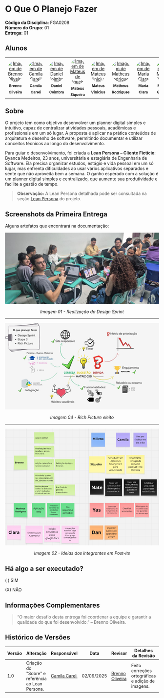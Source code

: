 # O Que O Planejo Fazer

**Código da Disciplina**: FGA0208<br>
**Número do Grupo**: 01<br>
**Entrega**: 01<br>

## Alunos
<center> 
  
<table style="width: 100%;">
  <tr>
    <td align="center">
      <a href="https://github.com/Brenno-Silva01">
        <img style="border-radius: 50%;" src="https://github.com/Brenno-Silva01.png" width="100px;" alt="Imagem de Brenno Oliveira"/><br />
        <sub><b>Brenno Oliveira</b></sub>
      </a>
    </td>
    <td align="center">
      <a href="https://github.com/camilascareli">
        <img style="border-radius: 50%;" src="https://github.com/camilascareli.png" width="100px;" alt="Imagem de Camila Careli"/><br />
        <sub><b>Camila Careli</b></sub>
      </a>
    </td>
    <td align="center">
      <a href="https://github.com/DanielCoimbra">
        <img style="border-radius: 50%;" src="https://github.com/DanielCoimbra.png" width="100px;" alt="Imagem de Daniel Coimbra"/><br />
        <sub><b>Daniel Coimbra</b></sub>
      </a>
    </td>
    <td align="center">
      <a href="https://github.com/siqueira-prog">
        <img style="border-radius: 50%;" src="https://github.com/siqueira-prog.png" width="100px;" alt="Imagem de Mateus de Siqueira"/><br />
        <sub><b>Mateus Siqueira</b></sub>
      </a>
    </td>
    <td align="center">
      <a href="https://github.com/matix0">
        <img style="border-radius: 50%;" src="https://github.com/matix0.png" width="100px;" alt="Imagem de Mateus Vinicius"/><br />
        <sub><b>Mateus Vinicius</b></sub>
      </a>
    </td>
    <td align="center">
      <a href="https://github.com/mrodrigues14">
        <img style="border-radius: 50%;" src="https://github.com/mrodrigues14.png" width="100px;" alt="Imagem de Matheus Rodrigues"/><br />
        <sub><b>Matheus Rodrigues</b></sub>
      </a>
    </td>
    <td align="center">
      <a href="https://github.com/alvezclari">
        <img style="border-radius: 50%;" src="https://github.com/alvezclari.png" width="100px;" alt="Imagem de Maria Clara"/><br />
        <sub><b>Maria Clara</b></sub>
      </a>
    </td>
    <td align="center">
      <a href="https://github.com/MillenaQueiroz">
        <img style="border-radius: 50%;" src="https://github.com/MillenaQueiroz.png" width="100px;" alt="Imagem de Millena Queiroz"/><br />
        <sub><b>Millena Queiroz</b></sub>
      </a>
    </td>
    <td align="center">
      <a href="https://github.com/nateejpg">
        <img style="border-radius: 50%;" src="https://github.com/nateejpg.png" width="100px;" alt="Imagem de Nathan Abreu"/><br />
        <sub><b>Nathan Abreu</b></sub>
      </a>
    </td>
    <td align="center">
      <a href="https://github.com/yaskisoba">
        <img style="border-radius: 50%;" src="https://github.com/yaskisoba.png" width="100px;" alt="Imagem de Yasmin Oliveira"/><br />
        <sub><b>Yasmin Oliveira</b></sub>
      </a>
    </td>
  </tr>
</table>


</center>

## Sobre 
O projeto tem como objetivo desenvolver um planner digital simples e intuitivo, capaz de centralizar atividades pessoais, acadêmicas e profissionais em um só lugar. A proposta é aplicar na prática conteúdos de arquitetura e desenho de software, permitindo documentar e utilizar conceitos técnicos ao longo do desenvolvimento.

Para guiar o desenvolvimento, foi criada a **Lean Persona – Cliente Fictício**: Byanca Medeiros, 23 anos, universitária e estagiária de Engenharia de Software. Ela precisa organizar estudos, estágio e vida pessoal em um só lugar, mas enfrenta dificuldades ao usar vários aplicativos separados e sente que não aproveita bem a semana. O ganho esperado com a solução é um planner digital simples e centralizado, que aumente sua produtividade e facilite a gestão de tempo.

> **Observação:** A Lean Persona detalhada pode ser consultada na seção [Lean Persona](Base/1.2.8.LeanP.md) do projeto.

## Screenshots da Primeira Entrega

Alguns artefatos que encontrará na documentação:

<div align="center">
    <img src="Assets/img/design-sprint-sala1.jpeg" alt="Grupo reunido na design sprint">
    <p align="center"><em>Imagem 01 - Realização da Design Sprint</em></p>
</div>

---

<div align="center">
    <img src="Assets/img/RichPicture-Etapa3-DesignSprint.jpg" alt="Post-its Gerais">
    <p align="center"><em>Imagem 04 - Rich Picture eleito</em></p>
</div>

--- 

<div align="center">
    <img src="Assets/img/Post-its_Gerais.PNG" alt="Post-its Gerais">
    <p align="center"><em>Imagem 02 - Ideias dos integrantes em Post-its</em></p>
</div>

## Há algo a ser executado?

( ) SIM

(X) NÃO

## Informações Complementares 
> “O maior desafio desta entrega foi coordenar a equipe e garantir a qualidade do que foi desenvolvido.” – Brenno Oliveira.

## Histórico de Versões
| Versão | Alteração | Responsável | Data | Revisor |  Detalhes da Revisão | Data da Revisão |
|--------|-----------|-------------|------|---------|----------------------|-----------------|
| 1.0 | Criação do "Sobre" e referência ao Lean Persona. | [Camila Careli](https://github.com/camilascareli) | 02/09/2025 | [Brenno Oliveira](https://github.com/Brenno-Silva01) | Feito correções ortográficas e adição de imagens.  | 04/09/2025 |